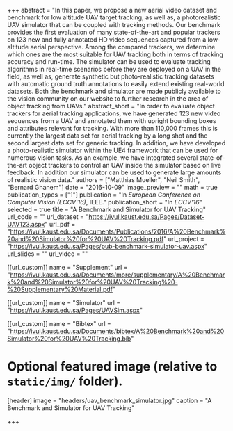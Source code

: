 +++
abstract = "​In this paper, we propose a new aerial video dataset and benchmark for low altitude UAV target tracking, as well as, a photorealistic UAV simulator that can be coupled with tracking methods. Our benchmark provides the first evaluation of many state-of-the-art and popular trackers on 123 new and fully annotated HD video sequences captured from a low-altitude aerial perspective. Among the compared trackers, we determine which ones are the most suitable for UAV tracking both in terms of tracking accuracy and run-time. The simulator can be used to evaluate tracking algorithms in real-time scenarios before they are deployed on a UAV in the field, as well as, generate synthetic but photo-realistic tracking datasets with automatic ground truth annotations to easily extend existing real-world datasets. Both the benchmark and simulator are made publicly available to the vision community on our website to further research in the area of object tracking from UAVs."
abstract_short = "In order to evaluate object trackers for aerial tracking applications, we have generated 123 new video sequences from a UAV and annotated them with upright bounding boxes and attributes relevant for tracking. With more than 110,000 frames this is currently the largest data set for aerial tracking by a long shot and the second largest data set for generic tracking. In addition, we have developed a photo-realistic simulator within the UE4 framework that can be used for numerous vision tasks. As an example, we have integrated several state-of-the-art object trackers to control an UAV inside the simulator based on live feedback. In addition our simulator can be used to generate large amounts of realistic vision data."
authors = ["Matthias Mueller", "Neil Smith", "Bernard Ghanem"]
date = "2016-10-09"
image_preview = ""
math = true
publication_types = ["1"]
publication = "In *European Conference on Computer Vision (ECCV'16)​*, IEEE."
publication_short = "In *ECCV'16*"
selected = true
title = "A Benchmark and Simulator for UAV Tracking"
url_code = ""
url_dataset = "https://ivul.kaust.edu.sa/Pages/Dataset-UAV123.aspx"
url_pdf = "https://ivul.kaust.edu.sa/Documents/Publications/2016/A%20Benchmark%20and%20Simulator%20for%20UAV%20Tracking.pdf"
url_project = "https://ivul.kaust.edu.sa/Pages/pub-benchmark-simulator-uav.aspx"
url_slides = ""
url_video = ""

[[url_custom]]
name = "Supplement"
url = "https://ivul.kaust.edu.sa/Documents/more/supplementary/A%20Benchmark%20and%20Simulator%20for%20UAV%20Tracking%20-%20Supplementary%20Material.pdf"

[[url_custom]]
name = "Simulator"
url = "https://ivul.kaust.edu.sa/Pages/UAVSim.aspx"

[[url_custom]]
name = "Bibtex"
url = "https://ivul.kaust.edu.sa/Documents/bibtex/A%20Benchmark%20and%20Simulator%20for%20UAV%20Tracking.bib"

# Optional featured image (relative to `static/img/` folder).
[header]
image = "headers/uav_benchmark_simulator.jpg"
caption = "A Benchmark and Simulator for UAV Tracking"

+++
